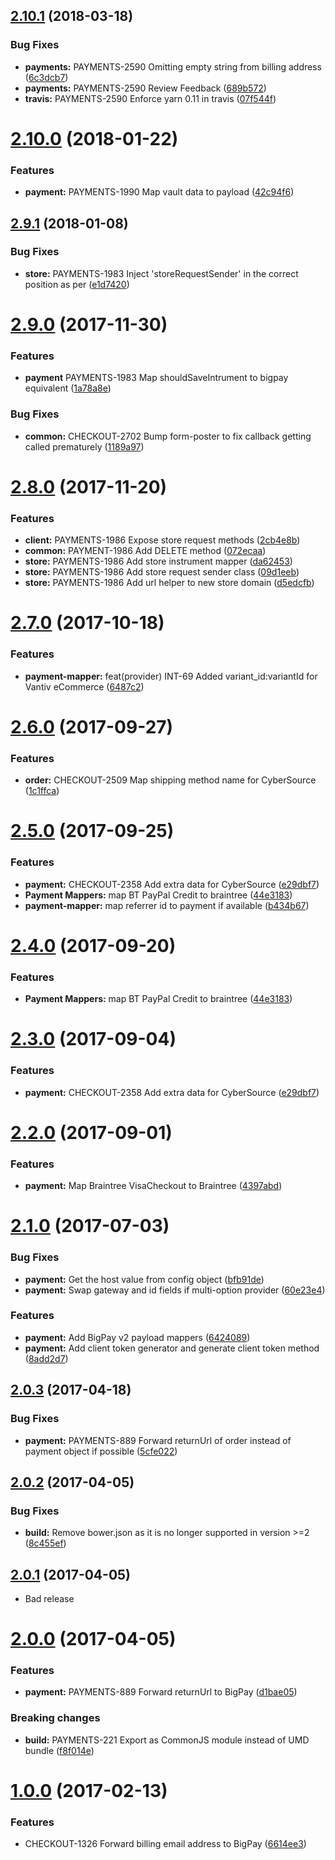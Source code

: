 <a name="2.10.1"></a>
## [2.10.1](https://github.com/bigcommerce-labs/bigpay-client-js/compare/2.10.0...2.10.1) (2018-03-18)


### Bug Fixes

* **payments:** PAYMENTS-2590 Omitting empty string from billing address ([6c3dcb7](https://github.com/bigcommerce-labs/bigpay-client-js/commit/6c3dcb7))
* **payments:** PAYMENTS-2590 Review Feedback ([689b572](https://github.com/bigcommerce-labs/bigpay-client-js/commit/689b572))
* **travis:** PAYMENTS-2590 Enforce yarn 0.11 in travis ([07f544f](https://github.com/bigcommerce-labs/bigpay-client-js/commit/07f544f))



<a name="2.10.0"></a>
# [2.10.0](https://github.com/bigcommerce-labs/bigpay-client-js/compare/2.9.1...2.10.0) (2018-01-22)


### Features

* **payment:** PAYMENTS-1990 Map vault data to payload ([42c94f6](https://github.com/bigcommerce-labs/bigpay-client-js/commit/42c94f6))



<a name="2.9.1"></a>
## [2.9.1](https://github.com/bigcommerce-labs/bigpay-client-js/compare/2.9.0...2.9.1) (2018-01-08)


### Bug Fixes

* **store:** PAYMENTS-1983 Inject 'storeRequestSender' in the correct position as per ([e1d7420](https://github.com/bigcommerce-labs/bigpay-client-js/commit/e1d7420))



<a name="2.9.0"></a>
# [2.9.0](https://github.com/bigcommerce-labs/bigpay-client-js/compare/2.8.0...2.9.0) (2017-11-30)


### Features

* **payment** PAYMENTS-1983 Map shouldSaveIntrument to bigpay equivalent ([1a78a8e](https://github.com/bigcommerce-labs/bigpay-client-js/commit/1a78a8e))

### Bug Fixes

* **common:** CHECKOUT-2702 Bump form-poster to fix callback getting called prematurely ([1189a97](https://github.com/bigcommerce-labs/bigpay-client-js/commit/1189a97))



<a name="2.8.0"></a>
# [2.8.0](https://github.com/bigcommerce-labs/bigpay-client-js/compare/2.7.0...2.8.0) (2017-11-20)


### Features

* **client:** PAYMENTS-1986 Expose store request methods ([2cb4e8b](https://github.com/bigcommerce-labs/bigpay-client-js/commit/2cb4e8b))
* **common:** PAYMENT-1986 Add DELETE method ([072ecaa](https://github.com/bigcommerce-labs/bigpay-client-js/commit/072ecaa))
* **store:** PAYMENTS-1986 Add store instrument mapper ([da62453](https://github.com/bigcommerce-labs/bigpay-client-js/commit/da62453))
* **store:** PAYMENTS-1986 Add store request sender class ([09d1eeb](https://github.com/bigcommerce-labs/bigpay-client-js/commit/09d1eeb))
* **store:** PAYMENTS-1986 Add url helper to new store domain ([d5edcfb](https://github.com/bigcommerce-labs/bigpay-client-js/commit/d5edcfb))



<a name="2.7.0"></a>
# [2.7.0](https://github.com/bigcommerce-labs/bigpay-client-js/compare/2.6.0...2.7.0) (2017-10-18)


### Features

* **payment-mapper:** feat(provider) INT-69 Added variant_id:variantId for Vantiv eCommerce ([6487c2](https://github.com/bigcommerce-labs/bigpay-client-js/commit/6487c2))



<a name="2.6.0"></a>
# [2.6.0](https://github.com/bigcommerce-labs/bigpay-client-js/compare/2.5.0...2.6.0) (2017-09-27)


### Features

* **order:** CHECKOUT-2509 Map shipping method name for CyberSource ([1c1ffca](https://github.com/bigcommerce-labs/bigpay-client-js/commit/1c1ffca))



<a name="2.5.0"></a>
# [2.5.0](https://github.com/bigcommerce-labs/bigpay-client-js/compare/2.2.0...2.5.0) (2017-09-25)


### Features

* **payment:** CHECKOUT-2358 Add extra data for CyberSource ([e29dbf7](https://github.com/bigcommerce-labs/bigpay-client-js/commit/e29dbf7))
* **Payment Mappers:** map BT PayPal Credit to braintree ([44e3183](https://github.com/bigcommerce-labs/bigpay-client-js/commit/44e3183))
* **payment-mapper:** map referrer id to payment if available ([b434b67](https://github.com/bigcommerce-labs/bigpay-client-js/commit/b434b67))



<a name="2.4.0"></a>
# [2.4.0](https://github.com/bigcommerce-labs/bigpay-client-js/compare/2.3.0...2.4.0) (2017-09-20)


### Features

* **Payment Mappers:** map BT PayPal Credit to braintree ([44e3183](https://github.com/bigcommerce-labs/bigpay-client-js/commit/44e3183))



<a name="2.3.0"></a>
# [2.3.0](https://github.com/bigcommerce-labs/bigpay-client-js/compare/2.2.0...2.3.0) (2017-09-04)


### Features

* **payment:** CHECKOUT-2358 Add extra data for CyberSource ([e29dbf7](https://github.com/bigcommerce-labs/bigpay-client-js/commit/e29dbf7))



<a name="2.2.0"></a>
# [2.2.0](https://github.com/bigcommerce-labs/bigpay-client-js/compare/2.1.0...2.2.0) (2017-09-01)


### Features

* **payment:** Map Braintree VisaCheckout to Braintree ([4397abd](https://github.com/bigcommerce-labs/bigpay-client-js/commit/4397abd))



<a name="2.1.0"></a>
# [2.1.0](https://github.com/bigcommerce-labs/bigpay-client-js/compare/2.0.3...2.1.0) (2017-07-03)


### Bug Fixes

* **payment:** Get the host value from config object ([bfb91de](https://github.com/bigcommerce-labs/bigpay-client-js/commit/bfb91de))
* **payment:** Swap gateway and id fields if multi-option provider ([60e23e4](https://github.com/bigcommerce-labs/bigpay-client-js/commit/60e23e4))


### Features

* **payment:** Add BigPay v2 payload mappers ([6424089](https://github.com/bigcommerce-labs/bigpay-client-js/commit/6424089))
* **payment:** Add client token generator and generate client token method ([8add2d7](https://github.com/bigcommerce-labs/bigpay-client-js/commit/8add2d7))



<a name="2.0.3"></a>
## [2.0.3](https://github.com/bigcommerce-labs/bigpay-client-js/compare/2.0.2...2.0.3) (2017-04-18)


### Bug Fixes

* **payment:** PAYMENTS-889 Forward returnUrl of order instead of payment object if possible ([5cfe022](https://github.com/bigcommerce-labs/bigpay-client-js/commit/5cfe022))



<a name="2.0.2"></a>
## [2.0.2](https://github.com/bigcommerce-labs/bigpay-client-js/compare/2.0.1...2.0.2) (2017-04-05)


### Bug Fixes

* **build:** Remove bower.json as it is no longer supported in version >=2 ([8c455ef](https://github.com/bigcommerce-labs/bigpay-client-js/commit/8c455ef))



<a name="2.0.1"></a>
## [2.0.1](https://github.com/bigcommerce-labs/bigpay-client-js/compare/2.0.0...2.0.1) (2017-04-05)

* Bad release



<a name="2.0.0"></a>
# [2.0.0](https://github.com/bigcommerce-labs/bigpay-client-js/compare/1.0.0...2.0.0) (2017-04-05)


### Features

* **payment:** PAYMENTS-889 Forward returnUrl to BigPay ([d1bae05](https://github.com/bigcommerce-labs/bigpay-client-js/commit/d1bae05))


### Breaking changes

* **build:** PAYMENTS-221 Export as CommonJS module instead of UMD bundle ([f8f014e](https://github.com/bigcommerce-labs/bigpay-client-js/commit/f8f014e4a88b8216eb5401f72430a28d79575dbb))



<a name="1.0.0"></a>
# [1.0.0](https://github.com/bigcommerce-labs/bigpay-client-js/compare/0.7.0...1.0.0) (2017-02-13)


### Features

* CHECKOUT-1326 Forward billing email address to BigPay ([6614ee3](https://github.com/bigcommerce-labs/bigpay-client-js/commit/6614ee3))
